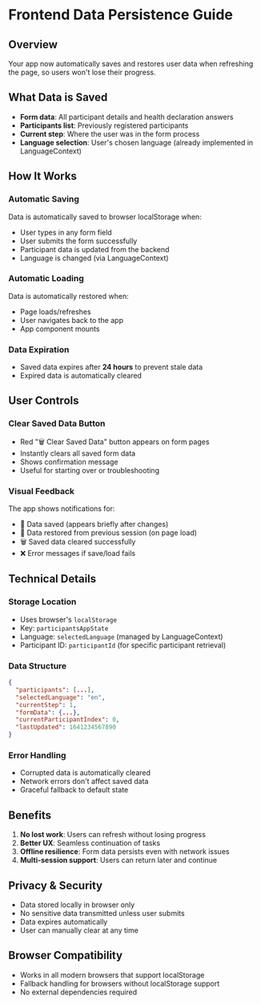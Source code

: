 # Frontend Data Persistence Guide

## Overview
Your app now automatically saves and restores user data when refreshing the page, so users won't lose their progress.

## What Data is Saved
- **Form data**: All participant details and health declaration answers
- **Participants list**: Previously registered participants
- **Current step**: Where the user was in the form process
- **Language selection**: User's chosen language (already implemented in LanguageContext)

## How It Works

### Automatic Saving
Data is automatically saved to browser localStorage when:
- User types in any form field
- User submits the form successfully
- Participant data is updated from the backend
- Language is changed (via LanguageContext)

### Automatic Loading
Data is automatically restored when:
- Page loads/refreshes
- User navigates back to the app
- App component mounts

### Data Expiration
- Saved data expires after **24 hours** to prevent stale data
- Expired data is automatically cleared

## User Controls

### Clear Saved Data Button
- Red "🗑️ Clear Saved Data" button appears on form pages
- Instantly clears all saved form data
- Shows confirmation message
- Useful for starting over or troubleshooting

### Visual Feedback
The app shows notifications for:
- 💾 Data saved (appears briefly after changes)
- 🔄 Data restored from previous session (on page load)
- 🗑️ Saved data cleared successfully
- ❌ Error messages if save/load fails

## Technical Details

### Storage Location
- Uses browser's `localStorage`
- Key: `participantsAppState`
- Language: `selectedLanguage` (managed by LanguageContext)
- Participant ID: `participantId` (for specific participant retrieval)

### Data Structure
```json
{
  "participants": [...],
  "selectedLanguage": "en",
  "currentStep": 1,
  "formData": {...},
  "currentParticipantIndex": 0,
  "lastUpdated": 1641234567890
}
```

### Error Handling
- Corrupted data is automatically cleared
- Network errors don't affect saved data
- Graceful fallback to default state

## Benefits
1. **No lost work**: Users can refresh without losing progress
2. **Better UX**: Seamless continuation of tasks
3. **Offline resilience**: Form data persists even with network issues
4. **Multi-session support**: Users can return later and continue

## Privacy & Security
- Data stored locally in browser only
- No sensitive data transmitted unless user submits
- Data expires automatically
- User can manually clear at any time

## Browser Compatibility
- Works in all modern browsers that support localStorage
- Fallback handling for browsers without localStorage support
- No external dependencies required
